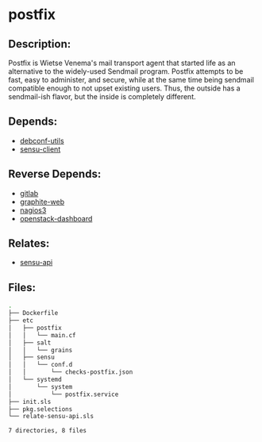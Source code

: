 # postfix

## Description:

Postfix is Wietse Venema's mail transport agent that started life as an alternative to the widely-used Sendmail program.  Postfix attempts to be fast, easy to administer, and secure, while at the same time being sendmail compatible enough to not upset existing users. Thus, the outside has a sendmail-ish flavor, but the inside is completely different.

## Depends:

  -  [debconf-utils](salt/debconf-utils)
  -  [sensu-client](salt/sensu-client)

## Reverse Depends:

  -  [gitlab](salt/gitlab)
  -  [graphite-web](salt/graphite-web)
  -  [nagios3](salt/nagios3)
  -  [openstack-dashboard](salt/openstack-dashboard)

## Relates:

  -  [sensu-api](salt/sensu-api)

## Files:

```bash
.
├── Dockerfile
├── etc
│   ├── postfix
│   │   └── main.cf
│   ├── salt
│   │   └── grains
│   ├── sensu
│   │   └── conf.d
│   │       └── checks-postfix.json
│   └── systemd
│       └── system
│           └── postfix.service
├── init.sls
├── pkg.selections
└── relate-sensu-api.sls

7 directories, 8 files
```
